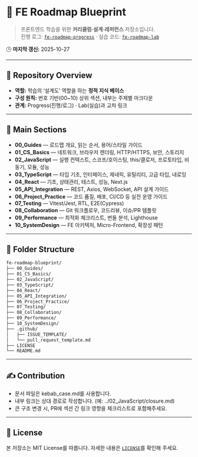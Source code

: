 # 🧭 FE Roadmap Blueprint

> 프론트엔드 학습을 위한 **커리큘럼·설계·레퍼런스** 저장소입니다.  
> 진행 로그: [`fe-roadmap-progress`](https://github.com/seungyeub/fe-roadmap-progress) · 실습 코드: [`fe-roadmap-lab`](https://github.com/seungyeub/fe-roadmap-lab)

🕒 **마지막 갱신:** 2025-10-27

---

## 📘 Repository Overview
- **역할:** 학습의 ‘설계도’ 역할을 하는 **정적 지식 베이스**  
- **구성 원칙:** 번호 기반(00~10) 상위 섹션, 내부는 주제별 마크다운  
- **관계:** Progress(진행/로그) · Lab(실습)과 교차 링크

---

## 🧱 Main Sections
- **00_Guides** — 로드맵 개요, 읽는 순서, 용어/스타일 가이드
- **01_CS_Basics** — 네트워크, 브라우저 렌더링, HTTP/HTTPS, 보안, 스토리지
- **02_JavaScript** — 실행 컨텍스트, 스코프/호이스팅, this/클로저, 프로토타입, 비동기, 모듈, 성능
- **03_TypeScript** — 타입 기초, 인터페이스, 제네릭, 유틸리티, 고급 타입, 내로잉
- **04_React** — 기초, 상태관리, 테스트, 성능, Next.js
- **05_API_Integration** — REST, Axios, WebSocket, API 설계 가이드
- **06_Project_Practice** — 코드 품질, 배포, CI/CD 등 실전 운영 가이드
- **07_Testing** — Vitest/Jest, RTL, E2E(Cypress)
- **08_Collaboration** — Git 워크플로우, 코드리뷰, 이슈/PR 템플릿
- **09_Performance** — 최적화 체크리스트, 번들 분석, Lighthouse
- **10_SystemDesign** — FE 아키텍처, Micro-Frontend, 확장성 패턴

---

## 📂 Folder Structure
```bash
fe-roadmap-blueprint/
├── 00_Guides/
├── 01_CS_Basics/
├── 02_JavaScript/
├── 03_TypeScript/
├── 04_React/
├── 05_API_Integration/
├── 06_Project_Practice/
├── 07_Testing/
├── 08_Collaboration/
├── 09_Performance/
├── 10_SystemDesign/
├── .github/
│   ├── ISSUE_TEMPLATE/
│   └── pull_request_template.md
├── LICENSE
└── README.md
```
---

## ✍️ Contribution

- 문서 파일은 kebab_case.md를 사용합니다.
- 내부 링크는 상대 경로로 작성합니다. (예: ../02_JavaScript/closure.md)
- 큰 구조 변경 시, PR에 섹션 간 링크 영향을 체크리스트로 포함해주세요.

---

## 🧩 License

본 저장소는 MIT License를 따릅니다. 자세한 내용은 [`LICENSE`](https://github.com/seungyeub/fe-roadmap-blueprint/blob/master/LICENSE)를 확인해 주세요.
